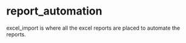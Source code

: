 # report_automation

excel_import is where all the excel reports are placed to automate the reports.
